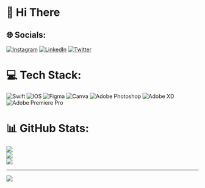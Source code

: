 # 💫 Hi There
## 🌐 Socials:
[![Instagram](https://img.shields.io/badge/Instagram-%23E4405F.svg?logo=Instagram&logoColor=white)](https://instagram.com/mahmutkara.1) [![LinkedIn](https://img.shields.io/badge/LinkedIn-%230077B5.svg?logo=linkedin&logoColor=white)](https://linkedin.com/in/mahmut-kara-bb833a218) [![Twitter](https://img.shields.io/badge/Twitter-%231DA1F2.svg?logo=Twitter&logoColor=white)](https://twitter.com/mahmutkarra) 

# 💻 Tech Stack:
![Swift](https://img.shields.io/badge/swift-F54A2A?style=for-the-badge&logo=swift&logoColor=white) ![IOS](https://img.shields.io/badge/IOS-%2320232a.svg?style=for-the-badge&logo=apple&logoColor=white) 	![Figma](https://img.shields.io/badge/figma-%23F24E1E.svg?style=for-the-badge&logo=figma&logoColor=white) ![Canva](https://img.shields.io/badge/Canva-%2300C4CC.svg?style=for-the-badge&logo=Canva&logoColor=white) ![Adobe Photoshop](https://img.shields.io/badge/adobephotoshop-%2331A8FF.svg?style=for-the-badge&logo=adobephotoshop&logoColor=white) ![Adobe XD](https://img.shields.io/badge/Adobe%20XD-470137?style=for-the-badge&logo=Adobe%20XD&logoColor=#FF61F6) ![Adobe Premiere Pro](https://img.shields.io/badge/Adobe%20Premiere%20Pro-9999FF.svg?style=for-the-badge&logo=Adobe%20Premiere%20Pro&logoColor=white)
# 📊 GitHub Stats:
![](https://github-readme-stats.vercel.app/api?username=mahmutkara01&theme=dark&hide_border=false&include_all_commits=false&count_private=false)<br/>
![](https://github-readme-streak-stats.herokuapp.com/?user=mahmutkara01&theme=dark&hide_border=false)<br/>
![](https://github-readme-stats.vercel.app/api/top-langs/?username=mahmutkara01&theme=dark&hide_border=false&include_all_commits=false&count_private=false&layout=compact)

---
[![](https://visitcount.itsvg.in/api?id=mahmutkara01&icon=0&color=0)](https://visitcount.itsvg.in)

<!-- Proudly created with GPRM ( https://gprm.itsvg.in ) -->
